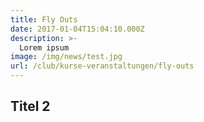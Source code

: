 ```yaml
---
title: Fly Outs
date: 2017-01-04T15:04:10.000Z
description: >-
  Lorem ipsum
image: /img/news/test.jpg
url: /club/kurse-veranstaltungen/fly-outs
---
```


## Titel 2